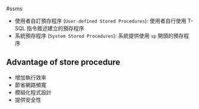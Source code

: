 #ssms 

- 使用者自訂預存程序 (`User-defined Stored Procedures`): 使用者自行使用 T-SQL 指令敘述建立的預存程序
- 系統預存程序 (`System Stored Procedures`): 系統提供使用 `sp` 開頭的預存程序

## Advantage of store procedure
- 增加執行效率
- 節省網路頻寬
- 模組化程式設計
- 提供安全性












